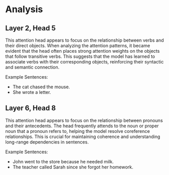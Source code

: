 # Analysis

## Layer 2, Head 5

This attention head appears to focus on the relationship between verbs and their direct objects. When analyzing the attention patterns, it became evident that the head often places strong attention weights on the objects that follow transitive verbs. This suggests that the model has learned to associate verbs with their corresponding objects, reinforcing their syntactic and semantic connection.

Example Sentences:
- The cat chased the mouse.
- She wrote a letter.


## Layer 6, Head 8

This attention head appears to focus on the relationship between pronouns and their antecedents. The head frequently attends to the noun or proper noun that a pronoun refers to, helping the model resolve coreference relationships. This is crucial for maintaining coherence and understanding long-range dependencies in sentences.

Example Sentences:
- John went to the store because he needed milk.
- The teacher called Sarah since she forgot her homework.

